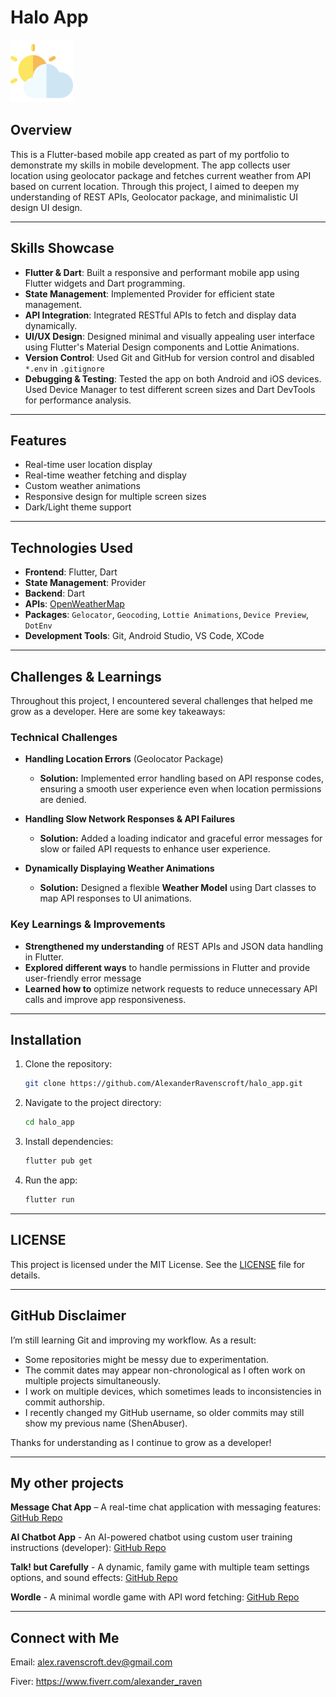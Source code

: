 # Halo App
<img src="/assets/images/app_icon.png" alt="App Icon" title="App Icon" height="100"/> 

## **Overview**
This is a Flutter-based mobile app created as part of my portfolio to demonstrate my skills in mobile development. The app collects user location using geolocator package and fetches current weather from API based on current location. Through this project, I aimed to deepen my understanding of REST APIs, Geolocator package, and minimalistic UI design UI design.

---

## **Skills Showcase**
- **Flutter & Dart**: Built a responsive and performant mobile app using Flutter widgets and Dart programming.
- **State Management**: Implemented Provider for efficient state management.
- **API Integration**: Integrated RESTful APIs to fetch and display data dynamically.
- **UI/UX Design**: Designed minimal and visually appealing user interface using Flutter's Material Design components and Lottie Animations.
- **Version Control**: Used Git and GitHub for version control and disabled `*.env` in `.gitignore`
- **Debugging & Testing**: Tested the app on both Android and iOS devices. Used Device Manager to test different screen sizes and Dart DevTools for performance analysis.
  
---

## **Features**
- Real-time user location display
- Real-time weather fetching and display
- Custom weather animations
- Responsive design for multiple screen sizes
- Dark/Light theme support
  
---

## **Technologies Used**
- **Frontend**: Flutter, Dart
- **State Management**: Provider
- **Backend**: Dart
- **APIs**: [OpenWeatherMap](https://openweathermap.org/current)
- **Packages**: `Gelocator`, `Geocoding`, `Lottie Animations`, `Device Preview`, `DotEnv`
- **Development Tools**: Git, Android Studio, VS Code, XCode
  
---

## **Challenges & Learnings**
Throughout this project, I encountered several challenges that helped me grow as a developer. Here are some key takeaways:  

### **Technical Challenges**  

- **Handling Location Errors** (Geolocator Package) 
  - **Solution:** Implemented error handling based on API response codes, ensuring a smooth user experience even when location permissions are denied.  
  
- **Handling Slow Network Responses & API Failures** 
  - **Solution:** Added a loading indicator and graceful error messages for slow or failed API requests to enhance user experience.
  
- **Dynamically Displaying Weather Animations** 
  - **Solution:** Designed a flexible **Weather Model** using Dart classes to map API responses to UI animations. 
  
### **Key Learnings & Improvements**  
- **Strengthened my understanding** of REST APIs and JSON data handling in Flutter.  
- **Explored different ways** to handle permissions in Flutter and provide user-friendly error message 
- **Learned how to** optimize network requests to reduce unnecessary API calls and improve app responsiveness.

---

## **Installation**
1. Clone the repository:

   ```bash
   git clone https://github.com/AlexanderRavenscroft/halo_app.git
   ```
   
2. Navigate to the project directory:

   ```bash
   cd halo_app
   ```

3. Install dependencies:

   ```bash
   flutter pub get
   ```
   
4. Run the app:

   ```bash
   flutter run
   ```
   
---

## **LICENSE**
This project is licensed under the MIT License. See the [LICENSE](LICENSE) file for details.

---

## **GitHub Disclaimer**
I’m still learning Git and improving my workflow. As a result:
- Some repositories might be messy due to experimentation.
- The commit dates may appear non-chronological as I often work on multiple projects simultaneously.
- I work on multiple devices, which sometimes leads to inconsistencies in commit authorship.
- I recently changed my GitHub username, so older commits may still show my previous name (ShenAbuser).

Thanks for understanding as I continue to grow as a developer!

---

## **My other projects**
**Message Chat App** – A real-time chat application with messaging features: [GitHub Repo](https://github.com/AlexanderRavenscroft/chat_app)

**AI Chatbot App** - An AI-powered chatbot using custom user training instructions (developer): [GitHub Repo](https://github.com/AlexanderRavenscroft/ai_chatbot_app)

**Talk! but Carefully** - A dynamic, family game with multiple team settings options, and sound effects: [GitHub Repo](https://github.com/AlexanderRavenscroft/talk_but_carefully_app)

**Wordle** - A minimal wordle game with API word fetching: [GitHub Repo](https://github.com/AlexanderRavenscroft/wordle_app)

---

## **Connect with Me**
Email: alex.ravenscroft.dev@gmail.com

Fiver: https://www.fiverr.com/alexander_raven



